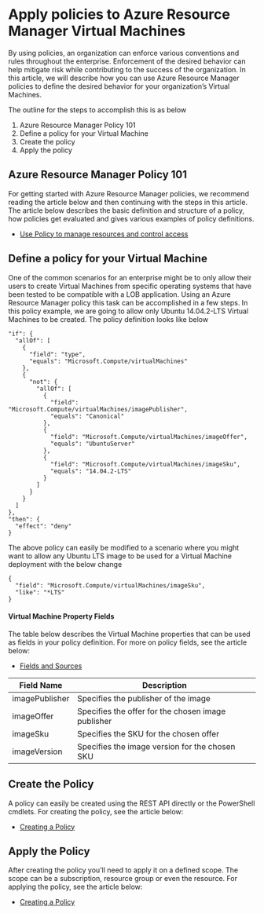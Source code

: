 <properties
	pageTitle="Apply policies to Azure Resource Manager Virtual Machines | Microsoft Azure"
	description="How to apply a policy to an Azure Resource Manager Linux Virtual Machine"
	services="virtual-machines-linux"
	documentationCenter=""
	authors="singhkay"
	manager="drewm"
	editor=""
	tags="azure-resource-manager"/>

<tags
	ms.service="virtual-machines-linux"
	ms.workload="infrastructure-services"
	ms.tgt_pltfrm="vm-linux"
	ms.devlang="na"
	ms.topic="article"
	ms.date="04/13/2016"
	ms.author="singhkay"/>

# Apply policies to Azure Resource Manager Virtual Machines

By using policies, an organization can enforce various conventions and rules throughout the enterprise. Enforcement of the desired behavior can help mitigate risk while contributing to the success of the organization. In this article, we will describe how you can use Azure Resource Manager policies to define the desired behavior for your organization’s Virtual Machines.

The outline for the steps to accomplish this is as below

1. Azure Resource Manager Policy 101
2. Define a policy for your Virtual Machine
3. Create the policy
4. Apply the policy

## Azure Resource Manager Policy 101

For getting started with Azure Resource Manager policies, we recommend reading the article below and then continuing with the steps in this article. The article below describes the basic definition and structure of a policy, how policies get evaluated and gives various examples of policy definitions.

* [Use Policy to manage resources and control access](../resource-manager-policy.md)

## Define a policy for your Virtual Machine

One of the common scenarios for an enterprise might be to only allow their users to create Virtual Machines from specific operating systems that have been tested to be compatible with a LOB application. Using an Azure Resource Manager policy this task can be accomplished in a few steps. 
In this policy example, we are going to allow only Ubuntu 14.04.2-LTS Virtual Machines to be created. The policy definition looks like below

```
"if": {
  "allOf": [
    {
      "field": "type",
      "equals": "Microsoft.Compute/virtualMachines"
    },
    {
      "not": {
        "allOf": [
          {
            "field": "Microsoft.Compute/virtualMachines/imagePublisher",
            "equals": "Canonical"
          },
          {
            "field": "Microsoft.Compute/virtualMachines/imageOffer",
            "equals": "UbuntuServer"
          },
          {
            "field": "Microsoft.Compute/virtualMachines/imageSku",
            "equals": "14.04.2-LTS"
          }
        ]
      }
    }
  ]
},
"then": {
  "effect": "deny"
}
```

The above policy can easily be modified to a scenario where you might want to allow any Ubuntu LTS image to be used for a Virtual Machine deployment with the below change

```
{
  "field": "Microsoft.Compute/virtualMachines/imageSku",
  "like": "*LTS"
}
```

#### Virtual Machine Property Fields

The table below describes the Virtual Machine properties that can be used as fields in your policy definition. For more on policy fields, see the article below:

* [Fields and Sources](../resource-manager-policy.md#fields-and-sources)


| Field Name     | Description                                        |
|----------------|----------------------------------------------------|
| imagePublisher | Specifies the publisher of the image               |
| imageOffer     | Specifies the offer for the chosen image publisher |
| imageSku       | Specifies the SKU for the chosen offer             |
| imageVersion   | Specifies the image version for the chosen SKU     |

## Create the Policy

A policy can easily be created using the REST API directly or the PowerShell cmdlets. For creating the policy, see the article below:

* [Creating a Policy](../resource-manager-policy.md#creating-a-policy)


## Apply the Policy

After creating the policy you’ll need to apply it on a defined scope. The scope can be a subscription, resource group or even the resource. For applying the policy, see the article below:

* [Creating a Policy](../resource-manager-policy.md#applying-a-policy)
